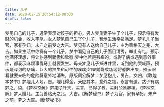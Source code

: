 ```yaml
---
title: 儿子
date: 2020-02-15T20:54:12+08:00
draft: false
---
```


梦见自己的儿子，通常表示对孩子的担心。男人梦见妻子生了个儿子，预示将有发财的机会，收入丰厚。女人梦见自己生了个儿子，预示生活幸福满足。梦见儿子当官，家有孕妇，未产之前梦之大吉。梦见有人送给自己儿子，主为善格天之兆，大吉。如果生活中你真有一个儿子。梦中看见自己的儿子面目清秀，举止有礼，预示他满怀理想，将让你感到骄傲和欣慰;梦中他若是残疾的，或得了病或遇到意外事件，都表示麻烦事情马上就要发生。母亲梦见儿子掉进井里，听到他的哭喊声，预示是深切的悲痛，巨大的损失和可怕的疾病;如果她能成功地将他救出来，预示眼看就要来临的危险将意外地消失。原版周公解梦：梦见抱儿，男吉，女凶。《敦煌本梦书》梦埋儿人地，吉。埋儿得金，天应其孝，意外之福，永言有道。然子有病梦之，凶。《梦林玄解》梦抱子升天，主吉。已得子者，主封公侯卿相。《梦林玄解》梦人赠儿，主为善格天之兆，大吉。《断梦秘书》梦子为官。家有孕妇，未产之前，梦之大吉。《断梦秘书》